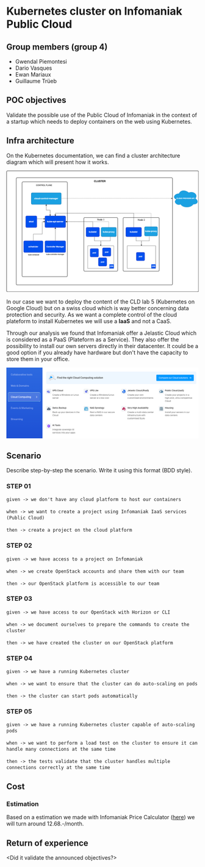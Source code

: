# Kubernetes cluster on Infomaniak Public Cloud

## Group members (group 4)
- Gwendal Piemontesi
- Dario Vasques
- Ewan Mariaux
- Guillaume Trüeb

## POC objectives

Validate the possible use of the Public Cloud of Infomaniak in the context of a startup which needs to deploy containers on the web using Kubernetes.

## Infra architecture

On the Kubernetes documentation, we can find a cluster architecture diagram which will present how it works.

![](img/image.png)

In our case we want to deploy the content of the CLD lab 5 (Kubernetes on Google Cloud) but on a swiss cloud which is way better concerning data protection and security. As we want a complete control of the cloud plateform to install Kubernetes we will use a **IaaS** and not a CaaS.

Through our analysis we found that Infomaniak offer a Jelastic Cloud which is considered as a PaaS (Plateform as a Service). They also offer the possibility to install our own servers directly in their datacenter. It could be a good option if you already have hardware but don't have the capacity to store them in your office.

![](img/image%20copy.png)

## Scenario

Describe step-by-step the scenario. Write it using this format (BDD style).

### STEP 01
```
given -> we don't have any cloud platform to host our containers

when -> we want to create a project using Infomaniak IaaS services (Public Cloud)

then -> create a project on the cloud platform
```

### STEP 02
```
given -> we have access to a project on Infomaniak 

when -> we create OpenStack accounts and share them with our team

then -> our OpenStack platform is accessible to our team
```

### STEP 03
```
given -> we have access to our OpenStack with Horizon or CLI

when -> we document ourselves to prepare the commands to create the cluster

then -> we have created the cluster on our OpenStack platform
```

### STEP 04
```
given -> we have a running Kubernetes cluster

when -> we want to ensure that the cluster can do auto-scaling on pods

then -> the cluster can start pods automatically
```

### STEP 05
```
given -> we have a running Kubernetes cluster capable of auto-scaling pods

when -> we want to perform a load test on the cluster to ensure it can handle many connections at the same time

then -> the tests validate that the cluster handles multiple connections correctly at the same time
```
## Cost
### Estimation
Based on a estimation we made with Infomaniak Price Calculator ([here](https://infomaniak.cloud/calculator?uuid=098009b5-bad3-45d6-a9c6-bfce2b6e844f)) we will turn around 12.68.-/month. 

## Return of experience

<take a position on the poc that has been produced.>

<Did it validate the announced objectives?>